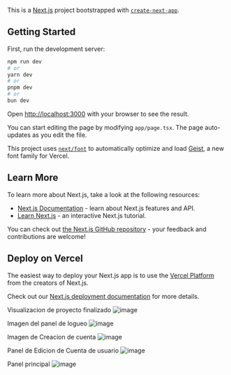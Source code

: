 This is a [Next.js](https://nextjs.org) project bootstrapped with [`create-next-app`](https://nextjs.org/docs/app/api-reference/cli/create-next-app).

## Getting Started

First, run the development server:

```bash
npm run dev
# or
yarn dev
# or
pnpm dev
# or
bun dev
```

Open [http://localhost:3000](http://localhost:3000) with your browser to see the result.

You can start editing the page by modifying `app/page.tsx`. The page auto-updates as you edit the file.

This project uses [`next/font`](https://nextjs.org/docs/app/building-your-application/optimizing/fonts) to automatically optimize and load [Geist](https://vercel.com/font), a new font family for Vercel.

## Learn More

To learn more about Next.js, take a look at the following resources:

- [Next.js Documentation](https://nextjs.org/docs) - learn about Next.js features and API.
- [Learn Next.js](https://nextjs.org/learn) - an interactive Next.js tutorial.

You can check out [the Next.js GitHub repository](https://github.com/vercel/next.js) - your feedback and contributions are welcome!

## Deploy on Vercel

The easiest way to deploy your Next.js app is to use the [Vercel Platform](https://vercel.com/new?utm_medium=default-template&filter=next.js&utm_source=create-next-app&utm_campaign=create-next-app-readme) from the creators of Next.js.

Check out our [Next.js deployment documentation](https://nextjs.org/docs/app/building-your-application/deploying) for more details.


Visualizacion de proyecto finalizado 
![image](https://github.com/user-attachments/assets/df630278-103a-4211-b564-7758e0950e9e)

Imagen del panel de logueo
![image](https://github.com/user-attachments/assets/3ad885b6-51ef-4d7b-8392-62555d6fcd0d)

Imagen de Creacion de cuenta 
![image](https://github.com/user-attachments/assets/b72e70ab-03b6-406c-ad19-c4d3b40657ef)

Panel de Edicion de Cuenta de usuario 
![image](https://github.com/user-attachments/assets/f6a8c20f-2a26-40e8-9140-d8a829fead3d)

Panel principal 
![image](https://github.com/user-attachments/assets/7e37031a-10da-4fa6-9e62-8f5966491846)

